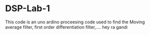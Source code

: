 # DSP-Lab-1
This code is an uno ardino proceesing code used to find the Moving average filter, first order differentiation filter,....
hey ra gandi
